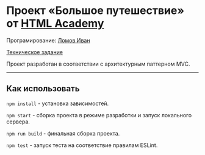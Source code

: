 # Проект «Большое путешествие» от [HTML Academy](https://htmlacademy.ru/)

Програмирование: [Ломов Иван](https://github.com/sorokkamst)

[Техническое задание](Specification.md)

Проект разработан в соответствии с архитектурным паттерном MVC.

---

## Как использовать

`npm install` - установка зависимостей.

`npm start` - сборка проекта в режиме разработки и запуск локального сервера.

`npm run build` - финальная сборка проекта.

`npm test` - запуск теста на соответствие правилам ESLint.
